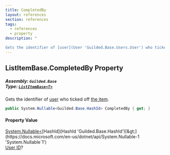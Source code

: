 ```yaml
---
title: CompletedBy
layout: references
section: references
tags:
  - references
  - property
description: "

Gets the identifier of [user](User 'Guilded.Base.Users.User') who ticked off [the item](ListItem 'Guilded.Base.Content.ListItem')."
---
```


## ListItemBase<T>.CompletedBy Property
##### **Assembly:** `Guilded.Base`<br/>**Type:** [`ListItemBase<T>`](ListItemBase_T_ 'Guilded.Base.Content.ListItemBase<T>')

Gets the identifier of [user](User 'Guilded.Base.Users.User') who ticked off [the item](ListItem 'Guilded.Base.Content.ListItem').

```csharp
public System.Nullable<Guilded.Base.HashId> CompletedBy { get; }
```

#### Property Value
[System.Nullable&lt;](https://docs.microsoft.com/en-us/dotnet/api/System.Nullable-1 'System.Nullable`1')[HashId](HashId 'Guilded.Base.HashId')[&gt;](https://docs.microsoft.com/en-us/dotnet/api/System.Nullable-1 'System.Nullable`1')  
[User ID](UserSummary.Id 'Guilded.Base.Users.UserSummary.Id')?